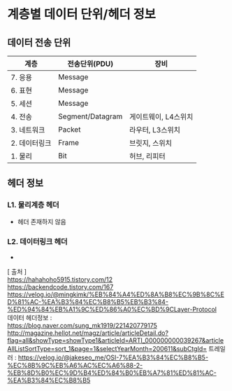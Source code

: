 # 계층별 데이터 단위/헤더 정보

## 데이터 전송 단위
|계층|전송단위(PDU)|장비|
|---|---|---|
|7. 응용|Message||
|6. 표현|Message||
|5. 세션|Message||
|4. 전송|Segment/Datagram|게이트웨이, L4스위치|
|3. 네트워크|Packet|라우터, L3스위치|
|2. 데이터링크|Frame|브릿지, 스위치|
|1. 물리|Bit|허브, 리피터|

## 헤더 정보
### L1. 물리계층 헤더
  - 헤더 존재하지 않음
### L2. 데이터링크 헤더
  - 
  
[ 출처 ]  
https://hahahoho5915.tistory.com/12  
https://backendcode.tistory.com/167  
https://velog.io/@mingkimk/%EB%84%A4%ED%8A%B8%EC%9B%8C%ED%81%AC-%EA%B3%84%EC%B8%B5%EB%B3%84-%ED%94%84%EB%A1%9C%ED%86%A0%EC%BD%9CLayer-Protocol  
데이터 헤더정보 :  
https://blog.naver.com/sung_mk1919/221420779175  
http://magazine.hellot.net/magz/article/articleDetail.do?flag=all&showType=showType1&articleId=ARTI_000000000039267&articleAllListSortType=sort_1&page=1&selectYearMonth=200611&subCtgId=
트레일러 : https://velog.io/@jakeseo_me/OSI-7%EA%B3%84%EC%B8%B5-%EC%8B%9C%EB%A6%AC%EC%A6%88-2-%EB%8D%B0%EC%9D%B4%ED%84%B0%EB%A7%81%ED%81%AC-%EA%B3%84%EC%B8%B5  

